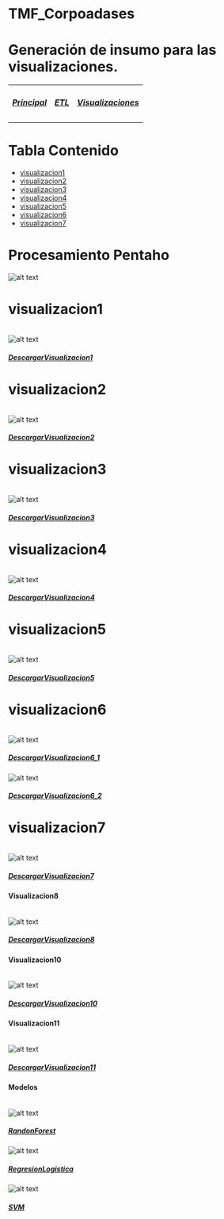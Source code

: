 # TMF_Corpoadases
# Generación de insumo para las visualizaciones.

<table class="default">
	<tr> 
		<td><p><a href="https://github.com/dcelisPineda/TMF_Corpoadases/blob/main/README.md"><h5><b>Principal</b></h5></a><p></td>
		<td><p><a href="https://github.com/dcelisPineda/TMF_Corpoadases/blob/main/README_dwh.md"><h5><b>ETL</b></h5></a><p></td>
		<td><p><a href="https://github.com/dcelisPineda/TMF_Corpoadases/blob/main/README_visualizaciones.md"><h5><b>Visualizaciones</b></h5></a><p></td>
	</tr>
</table>

Tabla Contenido
==============

<!--ts-->
 * [visualizacion1](#visualizacion1)
 * [visualizacion2](#visualizacion2)    
 * [visualizacion3](#visualizacion3)  
 * [visualizacion4](#visualizacion4) 
 * [visualizacion5](#visualizacion5) 
 * [visualizacion6](#visualizacion6) 
 * [visualizacion7](#visualizacion7) 
<!--te-->


Procesamiento Pentaho
=====================

![alt text](https://github.com/dcelisPineda/TMF_Corpoadases/blob/main/IMG/modelado.JPG)

visualizacion1
==============
<table class="default">
 
</table>

![alt text](https://github.com/dcelisPineda/TMF_Corpoadases/blob/main/IMG/visualizacion1.JPG)
<p><a href="https://github.com/dcelisPineda/TMF_Corpoadases/blob/main/TFM_AnalisisDatos/visualizacionUno.py"><h5><b>DescargarVisualizacion1</b></h5></a><p>

visualizacion2
==============
<table class="default">
 
</table>

![alt text](https://github.com/dcelisPineda/TMF_Corpoadases/blob/main/IMG/visualizacion2.JPG)
<p><a href="https://github.com/dcelisPineda/TMF_Corpoadases/blob/main/TFM_AnalisisDatos/visualizacionDos.py"><h5><b>DescargarVisualizacion2</b></h5></a><p>

visualizacion3
==============
<table class="default">
 
</table>

![alt text](https://github.com/dcelisPineda/TMF_Corpoadases/blob/main/IMG/visualizacion3.JPG)
<p><a href="https://github.com/dcelisPineda/TMF_Corpoadases/blob/main/TFM_AnalisisDatos/visualizacionTres.py"><h5><b>DescargarVisualizacion3</b></h5></a><p>


visualizacion4
==============
<table class="default">
 
</table>

![alt text](https://github.com/dcelisPineda/TMF_Corpoadases/blob/main/IMG/visualizacion4.JPG)
<p><a href="https://github.com/dcelisPineda/TMF_Corpoadases/blob/main/TFM_AnalisisDatos/visualizacionCuatro.py"><h5><b>DescargarVisualizacion4</b></h5></a><p>


visualizacion5
==============
<table class="default">
 
</table>

![alt text](https://github.com/dcelisPineda/TMF_Corpoadases/blob/main/IMG/visualizacion5.JPG)
<p><a href="https://github.com/dcelisPineda/TMF_Corpoadases/blob/main/TFM_AnalisisDatos/visualizacionCinco.py"><h5><b>DescargarVisualizacion5</b></h5></a><p>

	
visualizacion6
==============
<table class="default">
 
</table>

![alt text](https://github.com/dcelisPineda/TMF_Corpoadases/blob/main/IMG/visualizacion6_1.JPG)
<p><a href="https://github.com/dcelisPineda/TMF_Corpoadases/blob/main/TFM_AnalisisDatos/visualizacionSeis1.py"><h5><b>DescargarVisualizacion6_1</b></h5></a><p>

![alt text](https://github.com/dcelisPineda/TMF_Corpoadases/blob/main/IMG/visualizacion6_2.JPG)
<p><a href="https://github.com/dcelisPineda/TMF_Corpoadases/blob/main/TFM_AnalisisDatos/visualizacionSeis2.py"><h5><b>DescargarVisualizacion6_2</b></h5></a><p>

visualizacion7
==============
<table class="default">
 
</table>

![alt text](https://github.com/dcelisPineda/TMF_Corpoadases/blob/main/IMG/visualizacion7.JPG)
<p><a href="https://github.com/dcelisPineda/TMF_Corpoadases/blob/main/TFM_AnalisisDatos/visualizacionSiete.py"><h5><b>DescargarVisualizacion7</b></h5></a><p>

<h4>Visualizacion8</h4>
<table class="default">
 
</table>

![alt text](https://github.com/dcelisPineda/TMF_Corpoadases/blob/main/IMG/visualizacion8.JPG)
<p><a href="https://github.com/dcelisPineda/TMF_Corpoadases/blob/main/TFM_AnalisisDatos/visualizacionOcho.py"><h5><b>DescargarVisualizacion8</b></h5></a><p>
	
<h4>Visualizacion10</h4>
<table class="default">
 
</table>

![alt text](https://github.com/dcelisPineda/TMF_Corpoadases/blob/main/IMG/visualizacion10.JPG)
<p><a href="https://github.com/dcelisPineda/TMF_Corpoadases/blob/main/TFM_AnalisisDatos/visualizacionDiez.py"><h5><b>DescargarVisualizacion10</b></h5></a><p>
	
<h4>Visualizacion11</h4>
<table class="default">
 
</table>

![alt text](https://github.com/dcelisPineda/TMF_Corpoadases/blob/main/IMG/visualizacion11.JPG)
<p><a href="https://github.com/dcelisPineda/TMF_Corpoadases/blob/main/TFM_AnalisisDatos/visualizacionOnce.py"><h5><b>DescargarVisualizacion11</b></h5></a><p>

<h4>Modelos</h4>
<table class="default">
 
</table>

![alt text](https://github.com/dcelisPineda/TMF_Corpoadases/blob/main/IMG/visualizacionrRandonForest.JPG)
<p><a href="https://github.com/dcelisPineda/TMF_Corpoadases/blob/main/TFM_AnalisisDatos/ReincidenciaDelito_Final.py"><h5><b>RandonForest</b></h5></a><p>

![alt text](https://github.com/dcelisPineda/TMF_Corpoadases/blob/main/IMG/RegresionLogistica.JPG)
<p><a href="https://github.com/dcelisPineda/TMF_Corpoadases/blob/main/TFM_AnalisisDatos/RegresionLogistica.py"><h5><b>RegresionLogistica</b></h5></a><p>
	
![alt text](https://github.com/dcelisPineda/TMF_Corpoadases/blob/main/IMG/visualizacionSVM.JPG)
<p><a href="https://github.com/dcelisPineda/TMF_Corpoadases/blob/main/TFM_AnalisisDatos/SVC.py"><h5><b>SVM</b></h5></a><p>



